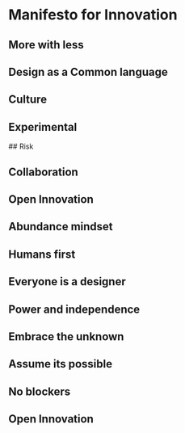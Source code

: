 
# Manifesto for Innovation

## More with less
## Design as a Common language
## Culture
## Experimental
## Risk
## Collaboration
## Open Innovation

## Abundance mindset
## Humans first
## Everyone is a designer
## Power and independence
## Embrace the unknown
## Assume its possible
## No blockers
## Open Innovation

